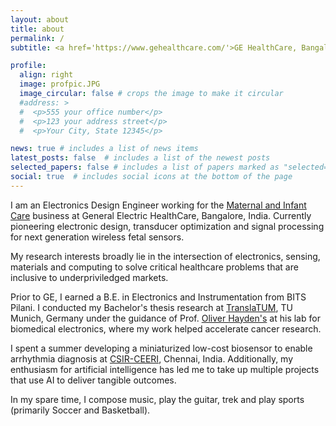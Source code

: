```yaml
---
layout: about
title: about
permalink: /
subtitle: <a href='https://www.gehealthcare.com/'>GE HealthCare, Bangalore</a>

profile:
  align: right
  image: profpic.JPG
  image_circular: false # crops the image to make it circular
  #address: >
  #  <p>555 your office number</p>
  #  <p>123 your address street</p>
  #  <p>Your City, State 12345</p>

news: true # includes a list of news items
latest_posts: false  # includes a list of the newest posts
selected_papers: false # includes a list of papers marked as "selected={true}"
social: true  # includes social icons at the bottom of the page
---
```


I am an Electronics Design Engineer working for the <a href="https://www.gehealthcare.com/products/maternal-infant-care">
Maternal and Infant Care</a> business at General Electric HealthCare, Bangalore, India.
Currently pioneering electronic design, transducer optimization
and signal processing for next generation wireless fetal sensors.

My research interests broadly lie in the intersection of electronics,
sensing, materials and computing to solve critical healthcare problems
that are inclusive to underpriviledged markets.

Prior to GE, I earned a B.E. in Electronics and Instrumentation from BITS Pilani. 
I conducted my Bachelor's thesis research at <a href="https://www.translatum.tum.de/en/translatum/home/">TranslaTUM</a>,
TU Munich, Germany under the guidance of Prof. <a href="https://www.professoren.tum.de/en/hayden-oliver">
Oliver Hayden's</a> at his lab for biomedical electronics, where my work helped accelerate cancer research.

I spent a summer developing a miniaturized low-cost biosensor to enable arrhythmia diagnosis
at <a href="https://www.ceeri.res.in/">CSIR-CEERI</a>, Chennai, India. Additionally, my
enthusiasm for artificial intelligence has led me to take up multiple projects that use AI
to deliver tangible outcomes.

In my spare time, I compose music, play the guitar, trek and play sports (primarily Soccer and Basketball).